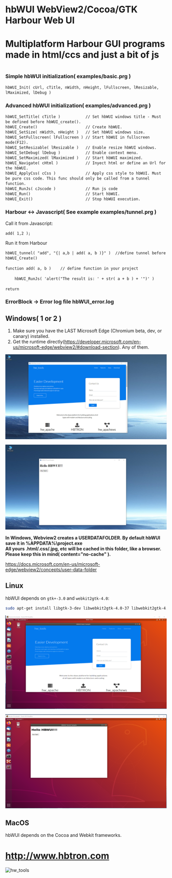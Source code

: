 # hbWUI WebView2/Cocoa/GTK Harbour Web UI
#
# Multiplatform Harbour GUI programs made in html/ccs and just a bit of js
#

### Simple hbWUI initialization( examples/basic.prg )

    hbWUI_Init( cUrl, cTitle, nWidth, nHeight, lFullscreen, lResizable, lMaximized, lDebug )

### Advanced hbWUI initialization( examples/advanced.prg )

    hbWUI_SetTitle( cTitle )           // Set hbWUI windows title - Must be defined before hbWUI_create().
    hbWUI_Create()                     // Create hbWUI.
    hbWUI_SetSize( nWidth, nHeight )   // Set hbWUI windows size.
    hbWUI_SetFullscreen( lFullscreen ) // Start hbWUI in fullscreen mode(F12).
    hbWUI_SetResizable( lResizable )   // Enable resize hbWUI windows.
    hbWUI_SetDebug( lDebug )           // Enable context menu.
    hbWUI_SetMaximized( lMaximized )   // Start hbWUI maximized.
    hbWUI_Navigate( cHtml )            // Inyect html or define an Url for the hbWUI.
    hbWUI_ApplyCss( cCss )             // Apply css style to hbWUI. Must be pure css code. This func should only be called from a tunnel function.
    hbWUI_RunJs( cJscode )             // Run js code
    hbWUI_Run()                        // Start hbWUI.
    hbWUI_Exit()                       // Stop hbWUI execution.

### Harbour <-> Javascript( See example examples/tunnel.prg )

Call it from Javascript:

    add( 1,2 ); 

Run it from Harbour

    hbWUI_tunnel( "add", "{| a,b | add( a, b )}" )  //define tunnel before hbWUI_Create()

    function add( a, b )    // define function in your project

        hbWUI_RunJs( 'alert("The result is: ' + str( a + b ) + '")' )

    return     

### ErrorBlock -> Error log file hbWUI_error.log
    
## Windows( 1 or 2 ) 

1) Make sure you have the LAST Microsoft Edge (Chromium beta, dev, or canary) installed.
2) Get the runtime directly(https://developer.microsoft.com/en-us/microsoft-edge/webview2/#download-section). Any of them.

<p align="center"><img alt="linux" src="examples/screenshots/Windows1.png"></p>
<p align="center"><img alt="linux" src="examples/screenshots/Windows2.png"></p>

**In Windows, Webview2 creates a USERDATAFOLDER. By default hbWUI save it in %APPDATA%\project.exe\
All yours .html/.css/.jpg, etc will be cached in this folder, like a browser. Please keep this in mind( content="no-cache" ).**

https://docs.microsoft.com/en-us/microsoft-edge/webview2/concepts/user-data-folder

## Linux

hbWUI depends on `gtk+-3.0` and `webkit2gtk-4.0`:

```sh
sudo apt-get install libgtk-3-dev libwebkit2gtk-4.0-37 libwebkit2gtk-4.0-dev
```
<p align="center"><img alt="linux" src="examples/screenshots/ubuntu1.png"></p>
<p align="center"><img alt="linux" src="examples/screenshots/ubuntu2.png"></p>

## MacOS

hbWUI depends on the Cocoa and Webkit frameworks.

# http://www.hbtron.com
<img src="http://www.hbtron.com/hwtools512.png" width="250" title="hw_tools">

